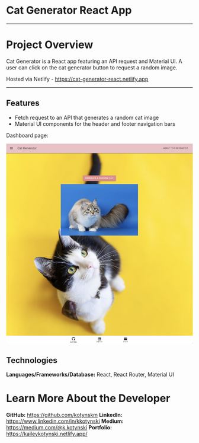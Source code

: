 # Cat Generator React App

---

# Project Overview

Cat Generator is a React app featuring an API request and Material UI. A user can click on the cat generator button to request a random image.

Hosted via Netlify - https://cat-generator-react.netlify.app

---

## Features

- Fetch request to an API that generates a random cat image
- Material UI components for the header and footer navigation bars

Dashboard page:

<div>
<img src="/src/assets/dash.png">
</div>

## Technologies

**Languages/Frameworks/Database:** React, React Router, Material UI

# <a name="about"></a>Learn More About the Developer

**GitHub:** https://github.com/kotynskm
**LinkedIn:** https://www.linkedin.com/in/kkotynski
**Medium:** https://medium.com/@k.kotynski
**Portfolio:** https://kaileykotynski.netlify.app/
